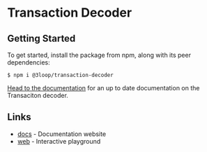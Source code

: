 # Transaction Decoder

## Getting Started

To get started, install the package from npm, along with its peer dependencies:

```
$ npm i @3loop/transaction-decoder
```

[Head to the documentation](https://loop-decoder.3loop.io/) for an up to date documentation on the Transaciton decoder.

## Links

- [docs](https://github.com/3loop/loop-decoder/tree/main/apps/docs) - Documentation website
- [web](https://github.com/3loop/loop-decoder/tree/main/apps/docs) - Interactive playground
